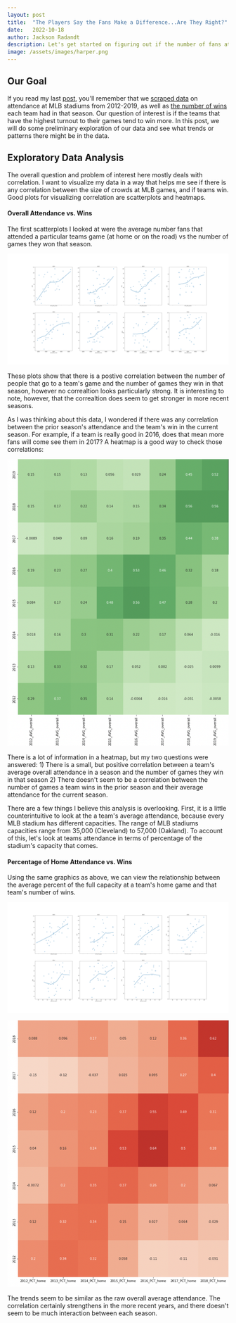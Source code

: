 ```yaml
---
layout: post
title:  "The Players Say the Fans Make a Difference...Are They Right?"
date:   2022-10-18
author: Jackson Radandt
description: Let's get started on figuring out if the number of fans at an MLB game have any effect on how the teams do
image: /assets/images/harper.png
---
```

## Our Goal
If you read my last [post](https://jdradandt.github.io/stat386-projects/2022/10/18/web-scraping.html), you'll remember that we [scraped data](https://www.espn.com/mlb/attendance/_/year/2022) on attendance at MLB stadiums from 2012-2019, as well as [the number of wins](https://www.baseball-reference.com/leagues/majors/index.shtml) each team had in that season. Our question of interest is if the teams that have the highest turnout to their games tend to win more. In this post, we will do some preliminary exploration of our data and see what trends or patterns there might be in the data.

## Exploratory Data Analysis
The overall question and problem of interest here mostly deals with correlation. I want to visualize my data in a way that helps me see if there is any correlation between the size of crowds at MLB games, and if teams win. Good plots for visualizing correlation are scatterplots and heatmaps.

#### Overall Attendance vs. Wins
The first scatterplots I looked at were the average number fans that attended a particular teams game (at home or on the road) vs the number of games they won that season.

![Overall attendance scatterplot](https://raw.githubusercontent.com/jdradandt/stat386-projects/main/assets/images/avg_overall_scatter.png)

These plots show that there is a postive correlation between the number of people that go to a team's game and the number of games they win in that season, however no correaltion looks particularly strong. It is interesting to note, however, that the correaltion does seem to get stronger in more recent seasons.

As I was thinking about this data, I wondered if there was any correlation between the prior season's attendance and the team's win in the current season. For example, if a team is really good in 2016, does that mean more fans will come see them in 2017? A heatmap is a good way to check those correlations:

![Heatmap for overall attendance](https://raw.githubusercontent.com/jdradandt/stat386-projects/main/assets/images/avg_overall_heatmap.png)

There is a lot of information in a heatmap, but my two questions were answered:
        1) There is a small, but positive correlation between a team's average overall attendance in a season and the number of games they win in that season
        2) There doesn't seem to be a correlation between the number of games a team wins in the prior season and their average attendance for the current season.
        
There are a few things I believe this analysis is overlooking. First, it is a little counterintuitive to look at the a team's average attendance, because every MLB stadium has different capacities. The range of MLB stadiums capacities range from 35,000 (Cleveland) to 57,000 (Oakland). To account of this, let's look at teams attendance in terms of percentage of the stadium's capacity that comes.

#### Percentage of Home Attendance vs. Wins
Using the same graphics as above, we can view the relationship between the average percent of the full capacity at a team's home game and that team's number of wins.

![Percentage scatterplot](https://raw.githubusercontent.com/jdradandt/stat386-projects/main/assets/images/pct_home_scatter.png)

![Percentage heatmap](https://raw.githubusercontent.com/jdradandt/stat386-projects/main/assets/images/pct_home_heatmap.png)

The trends seem to be similar as the raw overall average attendance. The correlation certainly strengthens in the more recent years, and there doesn't seem to be much interaction between each season.

<div>                        <script type="text/javascript">window.PlotlyConfig = {MathJaxConfig: 'local'};</script>
        <script src="https://cdn.plot.ly/plotly-2.9.0.min.js"></script>                <div id="c9306877-24b3-4678-baf2-c172fc3faed1" class="plotly-graph-div" style="height:100%; width:100%;"></div>            <script type="text/javascript">                                    window.PLOTLYENV=window.PLOTLYENV || {};                                    if (document.getElementById("c9306877-24b3-4678-baf2-c172fc3faed1")) {                    Plotly.newPlot(                        "c9306877-24b3-4678-baf2-c172fc3faed1",                        [{"hovertemplate":"TEAM=Arizona<br>2018_AVG_home=%{x}<br>2018_AVG_road=%{y}<extra></extra>","legendgroup":"Arizona","marker":{"color":"#636efa","symbol":"circle"},"mode":"markers","name":"Arizona","orientation":"v","showlegend":true,"x":[27687],"xaxis":"x","y":[31832],"yaxis":"y","type":"scatter"},{"hovertemplate":"TEAM=Atlanta<br>2018_AVG_home=%{x}<br>2018_AVG_road=%{y}<extra></extra>","legendgroup":"Atlanta","marker":{"color":"#EF553B","symbol":"circle"},"mode":"markers","name":"Atlanta","orientation":"v","showlegend":true,"x":[31552],"xaxis":"x","y":[27826],"yaxis":"y","type":"scatter"},{"hovertemplate":"TEAM=Baltimore<br>2018_AVG_home=%{x}<br>2018_AVG_road=%{y}<extra></extra>","legendgroup":"Baltimore","marker":{"color":"#00cc96","symbol":"circle"},"mode":"markers","name":"Baltimore","orientation":"v","showlegend":true,"x":[20053],"xaxis":"x","y":[27204],"yaxis":"y","type":"scatter"},{"hovertemplate":"TEAM=Boston<br>2018_AVG_home=%{x}<br>2018_AVG_road=%{y}<extra></extra>","legendgroup":"Boston","marker":{"color":"#ab63fa","symbol":"circle"},"mode":"markers","name":"Boston","orientation":"v","showlegend":true,"x":[35747],"xaxis":"x","y":[29992],"yaxis":"y","type":"scatter"},{"hovertemplate":"TEAM=Chicago Cubs<br>2018_AVG_home=%{x}<br>2018_AVG_road=%{y}<extra></extra>","legendgroup":"Chicago Cubs","marker":{"color":"#FFA15A","symbol":"circle"},"mode":"markers","name":"Chicago Cubs","orientation":"v","showlegend":true,"x":[38793],"xaxis":"x","y":[32800],"yaxis":"y","type":"scatter"},{"hovertemplate":"TEAM=Chicago White Sox<br>2018_AVG_home=%{x}<br>2018_AVG_road=%{y}<extra></extra>","legendgroup":"Chicago White Sox","marker":{"color":"#19d3f3","symbol":"circle"},"mode":"markers","name":"Chicago White Sox","orientation":"v","showlegend":true,"x":[20110],"xaxis":"x","y":[26240],"yaxis":"y","type":"scatter"},{"hovertemplate":"TEAM=Cincinnati<br>2018_AVG_home=%{x}<br>2018_AVG_road=%{y}<extra></extra>","legendgroup":"Cincinnati","marker":{"color":"#FF6692","symbol":"circle"},"mode":"markers","name":"Cincinnati","orientation":"v","showlegend":true,"x":[20115],"xaxis":"x","y":[29918],"yaxis":"y","type":"scatter"},{"hovertemplate":"TEAM=Cleveland<br>2018_AVG_home=%{x}<br>2018_AVG_road=%{y}<extra></extra>","legendgroup":"Cleveland","marker":{"color":"#B6E880","symbol":"circle"},"mode":"markers","name":"Cleveland","orientation":"v","showlegend":true,"x":[24083],"xaxis":"x","y":[26088],"yaxis":"y","type":"scatter"},{"hovertemplate":"TEAM=Colorado<br>2018_AVG_home=%{x}<br>2018_AVG_road=%{y}<extra></extra>","legendgroup":"Colorado","marker":{"color":"#FF97FF","symbol":"circle"},"mode":"markers","name":"Colorado","orientation":"v","showlegend":true,"x":[37233],"xaxis":"x","y":[31607],"yaxis":"y","type":"scatter"},{"hovertemplate":"TEAM=Detroit<br>2018_AVG_home=%{x}<br>2018_AVG_road=%{y}<extra></extra>","legendgroup":"Detroit","marker":{"color":"#FECB52","symbol":"circle"},"mode":"markers","name":"Detroit","orientation":"v","showlegend":true,"x":[23212],"xaxis":"x","y":[26157],"yaxis":"y","type":"scatter"},{"hovertemplate":"TEAM=Houston<br>2018_AVG_home=%{x}<br>2018_AVG_road=%{y}<extra></extra>","legendgroup":"Houston","marker":{"color":"#636efa","symbol":"circle"},"mode":"markers","name":"Houston","orientation":"v","showlegend":true,"x":[36796],"xaxis":"x","y":[28842],"yaxis":"y","type":"scatter"},{"hovertemplate":"TEAM=Kansas City<br>2018_AVG_home=%{x}<br>2018_AVG_road=%{y}<extra></extra>","legendgroup":"Kansas City","marker":{"color":"#EF553B","symbol":"circle"},"mode":"markers","name":"Kansas City","orientation":"v","showlegend":true,"x":[20556],"xaxis":"x","y":[24262],"yaxis":"y","type":"scatter"},{"hovertemplate":"TEAM=LA Angels<br>2018_AVG_home=%{x}<br>2018_AVG_road=%{y}<extra></extra>","legendgroup":"LA Angels","marker":{"color":"#00cc96","symbol":"circle"},"mode":"markers","name":"LA Angels","orientation":"v","showlegend":true,"x":[37286],"xaxis":"x","y":[28034],"yaxis":"y","type":"scatter"},{"hovertemplate":"TEAM=LA Dodgers<br>2018_AVG_home=%{x}<br>2018_AVG_road=%{y}<extra></extra>","legendgroup":"LA Dodgers","marker":{"color":"#ab63fa","symbol":"circle"},"mode":"markers","name":"LA Dodgers","orientation":"v","showlegend":true,"x":[47042],"xaxis":"x","y":[33239],"yaxis":"y","type":"scatter"},{"hovertemplate":"TEAM=Miami<br>2018_AVG_home=%{x}<br>2018_AVG_road=%{y}<extra></extra>","legendgroup":"Miami","marker":{"color":"#FFA15A","symbol":"circle"},"mode":"markers","name":"Miami","orientation":"v","showlegend":true,"x":[10013],"xaxis":"x","y":[28917],"yaxis":"y","type":"scatter"},{"hovertemplate":"TEAM=Milwaukee<br>2018_AVG_home=%{x}<br>2018_AVG_road=%{y}<extra></extra>","legendgroup":"Milwaukee","marker":{"color":"#19d3f3","symbol":"circle"},"mode":"markers","name":"Milwaukee","orientation":"v","showlegend":true,"x":[35195],"xaxis":"x","y":[29000],"yaxis":"y","type":"scatter"},{"hovertemplate":"TEAM=Minnesota<br>2018_AVG_home=%{x}<br>2018_AVG_road=%{y}<extra></extra>","legendgroup":"Minnesota","marker":{"color":"#FF6692","symbol":"circle"},"mode":"markers","name":"Minnesota","orientation":"v","showlegend":true,"x":[24489],"xaxis":"x","y":[27017],"yaxis":"y","type":"scatter"},{"hovertemplate":"TEAM=NY Mets<br>2018_AVG_home=%{x}<br>2018_AVG_road=%{y}<extra></extra>","legendgroup":"NY Mets","marker":{"color":"#B6E880","symbol":"circle"},"mode":"markers","name":"NY Mets","orientation":"v","showlegend":true,"x":[28164],"xaxis":"x","y":[29795],"yaxis":"y","type":"scatter"},{"hovertemplate":"TEAM=NY Yankees<br>2018_AVG_home=%{x}<br>2018_AVG_road=%{y}<extra></extra>","legendgroup":"NY Yankees","marker":{"color":"#FF97FF","symbol":"circle"},"mode":"markers","name":"NY Yankees","orientation":"v","showlegend":true,"x":[42998],"xaxis":"x","y":[30685],"yaxis":"y","type":"scatter"},{"hovertemplate":"TEAM=Oakland<br>2018_AVG_home=%{x}<br>2018_AVG_road=%{y}<extra></extra>","legendgroup":"Oakland","marker":{"color":"#FECB52","symbol":"circle"},"mode":"markers","name":"Oakland","orientation":"v","showlegend":true,"x":[19427],"xaxis":"x","y":[28748],"yaxis":"y","type":"scatter"},{"hovertemplate":"TEAM=Philadelphia<br>2018_AVG_home=%{x}<br>2018_AVG_road=%{y}<extra></extra>","legendgroup":"Philadelphia","marker":{"color":"#636efa","symbol":"circle"},"mode":"markers","name":"Philadelphia","orientation":"v","showlegend":true,"x":[27318],"xaxis":"x","y":[28381],"yaxis":"y","type":"scatter"},{"hovertemplate":"TEAM=Pittsburgh<br>2018_AVG_home=%{x}<br>2018_AVG_road=%{y}<extra></extra>","legendgroup":"Pittsburgh","marker":{"color":"#EF553B","symbol":"circle"},"mode":"markers","name":"Pittsburgh","orientation":"v","showlegend":true,"x":[18786],"xaxis":"x","y":[31288],"yaxis":"y","type":"scatter"},{"hovertemplate":"TEAM=San Diego<br>2018_AVG_home=%{x}<br>2018_AVG_road=%{y}<extra></extra>","legendgroup":"San Diego","marker":{"color":"#00cc96","symbol":"circle"},"mode":"markers","name":"San Diego","orientation":"v","showlegend":true,"x":[26837],"xaxis":"x","y":[30730],"yaxis":"y","type":"scatter"},{"hovertemplate":"TEAM=San Francisco<br>2018_AVG_home=%{x}<br>2018_AVG_road=%{y}<extra></extra>","legendgroup":"San Francisco","marker":{"color":"#ab63fa","symbol":"circle"},"mode":"markers","name":"San Francisco","orientation":"v","showlegend":true,"x":[38965],"xaxis":"x","y":[33915],"yaxis":"y","type":"scatter"},{"hovertemplate":"TEAM=Seattle<br>2018_AVG_home=%{x}<br>2018_AVG_road=%{y}<extra></extra>","legendgroup":"Seattle","marker":{"color":"#FFA15A","symbol":"circle"},"mode":"markers","name":"Seattle","orientation":"v","showlegend":true,"x":[28388],"xaxis":"x","y":[27174],"yaxis":"y","type":"scatter"},{"hovertemplate":"TEAM=St. Louis<br>2018_AVG_home=%{x}<br>2018_AVG_road=%{y}<extra></extra>","legendgroup":"St. Louis","marker":{"color":"#19d3f3","symbol":"circle"},"mode":"markers","name":"St. Louis","orientation":"v","showlegend":true,"x":[42019],"xaxis":"x","y":[29274],"yaxis":"y","type":"scatter"},{"hovertemplate":"TEAM=Tampa Bay<br>2018_AVG_home=%{x}<br>2018_AVG_road=%{y}<extra></extra>","legendgroup":"Tampa Bay","marker":{"color":"#FF6692","symbol":"circle"},"mode":"markers","name":"Tampa Bay","orientation":"v","showlegend":true,"x":[14258],"xaxis":"x","y":[26381],"yaxis":"y","type":"scatter"},{"hovertemplate":"TEAM=Texas<br>2018_AVG_home=%{x}<br>2018_AVG_road=%{y}<extra></extra>","legendgroup":"Texas","marker":{"color":"#B6E880","symbol":"circle"},"mode":"markers","name":"Texas","orientation":"v","showlegend":true,"x":[26013],"xaxis":"x","y":[26470],"yaxis":"y","type":"scatter"},{"hovertemplate":"TEAM=Toronto<br>2018_AVG_home=%{x}<br>2018_AVG_road=%{y}<extra></extra>","legendgroup":"Toronto","marker":{"color":"#FF97FF","symbol":"circle"},"mode":"markers","name":"Toronto","orientation":"v","showlegend":true,"x":[29066],"xaxis":"x","y":[25152],"yaxis":"y","type":"scatter"},{"hovertemplate":"TEAM=Washington<br>2018_AVG_home=%{x}<br>2018_AVG_road=%{y}<extra></extra>","legendgroup":"Washington","marker":{"color":"#FECB52","symbol":"circle"},"mode":"markers","name":"Washington","orientation":"v","showlegend":true,"x":[31620],"xaxis":"x","y":[28102],"yaxis":"y","type":"scatter"}],                        {"template":{"data":{"bar":[{"error_x":{"color":"#2a3f5f"},"error_y":{"color":"#2a3f5f"},"marker":{"line":{"color":"#E5ECF6","width":0.5},"pattern":{"fillmode":"overlay","size":10,"solidity":0.2}},"type":"bar"}],"barpolar":[{"marker":{"line":{"color":"#E5ECF6","width":0.5},"pattern":{"fillmode":"overlay","size":10,"solidity":0.2}},"type":"barpolar"}],"carpet":[{"aaxis":{"endlinecolor":"#2a3f5f","gridcolor":"white","linecolor":"white","minorgridcolor":"white","startlinecolor":"#2a3f5f"},"baxis":{"endlinecolor":"#2a3f5f","gridcolor":"white","linecolor":"white","minorgridcolor":"white","startlinecolor":"#2a3f5f"},"type":"carpet"}],"choropleth":[{"colorbar":{"outlinewidth":0,"ticks":""},"type":"choropleth"}],"contour":[{"colorbar":{"outlinewidth":0,"ticks":""},"colorscale":[[0.0,"#0d0887"],[0.1111111111111111,"#46039f"],[0.2222222222222222,"#7201a8"],[0.3333333333333333,"#9c179e"],[0.4444444444444444,"#bd3786"],[0.5555555555555556,"#d8576b"],[0.6666666666666666,"#ed7953"],[0.7777777777777778,"#fb9f3a"],[0.8888888888888888,"#fdca26"],[1.0,"#f0f921"]],"type":"contour"}],"contourcarpet":[{"colorbar":{"outlinewidth":0,"ticks":""},"type":"contourcarpet"}],"heatmap":[{"colorbar":{"outlinewidth":0,"ticks":""},"colorscale":[[0.0,"#0d0887"],[0.1111111111111111,"#46039f"],[0.2222222222222222,"#7201a8"],[0.3333333333333333,"#9c179e"],[0.4444444444444444,"#bd3786"],[0.5555555555555556,"#d8576b"],[0.6666666666666666,"#ed7953"],[0.7777777777777778,"#fb9f3a"],[0.8888888888888888,"#fdca26"],[1.0,"#f0f921"]],"type":"heatmap"}],"heatmapgl":[{"colorbar":{"outlinewidth":0,"ticks":""},"colorscale":[[0.0,"#0d0887"],[0.1111111111111111,"#46039f"],[0.2222222222222222,"#7201a8"],[0.3333333333333333,"#9c179e"],[0.4444444444444444,"#bd3786"],[0.5555555555555556,"#d8576b"],[0.6666666666666666,"#ed7953"],[0.7777777777777778,"#fb9f3a"],[0.8888888888888888,"#fdca26"],[1.0,"#f0f921"]],"type":"heatmapgl"}],"histogram":[{"marker":{"pattern":{"fillmode":"overlay","size":10,"solidity":0.2}},"type":"histogram"}],"histogram2d":[{"colorbar":{"outlinewidth":0,"ticks":""},"colorscale":[[0.0,"#0d0887"],[0.1111111111111111,"#46039f"],[0.2222222222222222,"#7201a8"],[0.3333333333333333,"#9c179e"],[0.4444444444444444,"#bd3786"],[0.5555555555555556,"#d8576b"],[0.6666666666666666,"#ed7953"],[0.7777777777777778,"#fb9f3a"],[0.8888888888888888,"#fdca26"],[1.0,"#f0f921"]],"type":"histogram2d"}],"histogram2dcontour":[{"colorbar":{"outlinewidth":0,"ticks":""},"colorscale":[[0.0,"#0d0887"],[0.1111111111111111,"#46039f"],[0.2222222222222222,"#7201a8"],[0.3333333333333333,"#9c179e"],[0.4444444444444444,"#bd3786"],[0.5555555555555556,"#d8576b"],[0.6666666666666666,"#ed7953"],[0.7777777777777778,"#fb9f3a"],[0.8888888888888888,"#fdca26"],[1.0,"#f0f921"]],"type":"histogram2dcontour"}],"mesh3d":[{"colorbar":{"outlinewidth":0,"ticks":""},"type":"mesh3d"}],"parcoords":[{"line":{"colorbar":{"outlinewidth":0,"ticks":""}},"type":"parcoords"}],"pie":[{"automargin":true,"type":"pie"}],"scatter":[{"marker":{"colorbar":{"outlinewidth":0,"ticks":""}},"type":"scatter"}],"scatter3d":[{"line":{"colorbar":{"outlinewidth":0,"ticks":""}},"marker":{"colorbar":{"outlinewidth":0,"ticks":""}},"type":"scatter3d"}],"scattercarpet":[{"marker":{"colorbar":{"outlinewidth":0,"ticks":""}},"type":"scattercarpet"}],"scattergeo":[{"marker":{"colorbar":{"outlinewidth":0,"ticks":""}},"type":"scattergeo"}],"scattergl":[{"marker":{"colorbar":{"outlinewidth":0,"ticks":""}},"type":"scattergl"}],"scattermapbox":[{"marker":{"colorbar":{"outlinewidth":0,"ticks":""}},"type":"scattermapbox"}],"scatterpolar":[{"marker":{"colorbar":{"outlinewidth":0,"ticks":""}},"type":"scatterpolar"}],"scatterpolargl":[{"marker":{"colorbar":{"outlinewidth":0,"ticks":""}},"type":"scatterpolargl"}],"scatterternary":[{"marker":{"colorbar":{"outlinewidth":0,"ticks":""}},"type":"scatterternary"}],"surface":[{"colorbar":{"outlinewidth":0,"ticks":""},"colorscale":[[0.0,"#0d0887"],[0.1111111111111111,"#46039f"],[0.2222222222222222,"#7201a8"],[0.3333333333333333,"#9c179e"],[0.4444444444444444,"#bd3786"],[0.5555555555555556,"#d8576b"],[0.6666666666666666,"#ed7953"],[0.7777777777777778,"#fb9f3a"],[0.8888888888888888,"#fdca26"],[1.0,"#f0f921"]],"type":"surface"}],"table":[{"cells":{"fill":{"color":"#EBF0F8"},"line":{"color":"white"}},"header":{"fill":{"color":"#C8D4E3"},"line":{"color":"white"}},"type":"table"}]},"layout":{"annotationdefaults":{"arrowcolor":"#2a3f5f","arrowhead":0,"arrowwidth":1},"autotypenumbers":"strict","coloraxis":{"colorbar":{"outlinewidth":0,"ticks":""}},"colorscale":{"diverging":[[0,"#8e0152"],[0.1,"#c51b7d"],[0.2,"#de77ae"],[0.3,"#f1b6da"],[0.4,"#fde0ef"],[0.5,"#f7f7f7"],[0.6,"#e6f5d0"],[0.7,"#b8e186"],[0.8,"#7fbc41"],[0.9,"#4d9221"],[1,"#276419"]],"sequential":[[0.0,"#0d0887"],[0.1111111111111111,"#46039f"],[0.2222222222222222,"#7201a8"],[0.3333333333333333,"#9c179e"],[0.4444444444444444,"#bd3786"],[0.5555555555555556,"#d8576b"],[0.6666666666666666,"#ed7953"],[0.7777777777777778,"#fb9f3a"],[0.8888888888888888,"#fdca26"],[1.0,"#f0f921"]],"sequentialminus":[[0.0,"#0d0887"],[0.1111111111111111,"#46039f"],[0.2222222222222222,"#7201a8"],[0.3333333333333333,"#9c179e"],[0.4444444444444444,"#bd3786"],[0.5555555555555556,"#d8576b"],[0.6666666666666666,"#ed7953"],[0.7777777777777778,"#fb9f3a"],[0.8888888888888888,"#fdca26"],[1.0,"#f0f921"]]},"colorway":["#636efa","#EF553B","#00cc96","#ab63fa","#FFA15A","#19d3f3","#FF6692","#B6E880","#FF97FF","#FECB52"],"font":{"color":"#2a3f5f"},"geo":{"bgcolor":"white","lakecolor":"white","landcolor":"#E5ECF6","showlakes":true,"showland":true,"subunitcolor":"white"},"hoverlabel":{"align":"left"},"hovermode":"closest","mapbox":{"style":"light"},"paper_bgcolor":"white","plot_bgcolor":"#E5ECF6","polar":{"angularaxis":{"gridcolor":"white","linecolor":"white","ticks":""},"bgcolor":"#E5ECF6","radialaxis":{"gridcolor":"white","linecolor":"white","ticks":""}},"scene":{"xaxis":{"backgroundcolor":"#E5ECF6","gridcolor":"white","gridwidth":2,"linecolor":"white","showbackground":true,"ticks":"","zerolinecolor":"white"},"yaxis":{"backgroundcolor":"#E5ECF6","gridcolor":"white","gridwidth":2,"linecolor":"white","showbackground":true,"ticks":"","zerolinecolor":"white"},"zaxis":{"backgroundcolor":"#E5ECF6","gridcolor":"white","gridwidth":2,"linecolor":"white","showbackground":true,"ticks":"","zerolinecolor":"white"}},"shapedefaults":{"line":{"color":"#2a3f5f"}},"ternary":{"aaxis":{"gridcolor":"white","linecolor":"white","ticks":""},"baxis":{"gridcolor":"white","linecolor":"white","ticks":""},"bgcolor":"#E5ECF6","caxis":{"gridcolor":"white","linecolor":"white","ticks":""}},"title":{"x":0.05},"xaxis":{"automargin":true,"gridcolor":"white","linecolor":"white","ticks":"","title":{"standoff":15},"zerolinecolor":"white","zerolinewidth":2},"yaxis":{"automargin":true,"gridcolor":"white","linecolor":"white","ticks":"","title":{"standoff":15},"zerolinecolor":"white","zerolinewidth":2}}},"xaxis":{"anchor":"y","domain":[0.0,1.0],"title":{"text":"2018_AVG_home"}},"yaxis":{"anchor":"x","domain":[0.0,1.0],"title":{"text":"2018_AVG_road"}},"legend":{"title":{"text":"TEAM"},"tracegroupgap":0},"title":{"text":"2018"}},                        {"responsive": true}                    )                };                            </script>        </div>

